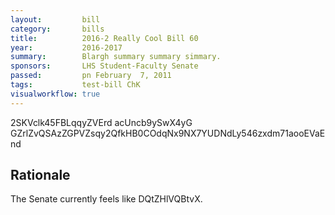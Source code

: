 ```yaml
---
layout:         bill
category:       bills
title:          2016-2 Really Cool Bill 60
year:           2016-2017
summary:        Blargh summary summary simmary.
sponsors:       LHS Student-Faculty Senate
passed:         pn February  7, 2011
tags:           test-bill ChK
visualworkflow: true
---
```



2SKVclk45FBLqqyZVErd acUncb9ySwX4yG GZrlZvQSAzZGPVZsqy2QfkHB0COdqNx9NX7YUDNdLy546zxdm71aooEVaEnd 




Rationale
---------
The Senate currently feels like DQtZHlVQBtvX.
